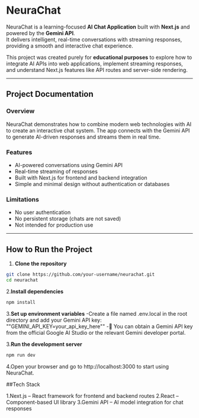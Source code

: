 # NeuraChat

NeuraChat is a learning-focused **AI Chat Application** built with **Next.js** and powered by the **Gemini API**.  
It delivers intelligent, real-time conversations with streaming responses, providing a smooth and interactive chat experience.

This project was created purely for **educational purposes** to explore how to integrate AI APIs into web applications, implement streaming responses, and understand Next.js features like API routes and server-side rendering.

---

## Project Documentation

### Overview

NeuraChat demonstrates how to combine modern web technologies with AI to create an interactive chat system. The app connects with the Gemini API to generate AI-driven responses and streams them in real time.

### Features

- AI-powered conversations using Gemini API
- Real-time streaming of responses
- Built with Next.js for frontend and backend integration
- Simple and minimal design without authentication or databases

### Limitations

- No user authentication
- No persistent storage (chats are not saved)
- Not intended for production use

---

## How to Run the Project

1. **Clone the repository**

```bash
git clone https://github.com/your-username/neurachat.git
cd neurachat
```

2.**Install dependencies**

```bash
npm install
```

3.**Set up environment variables**
-Create a file named .env.local in the root directory and add your Gemini API key:
""GEMINI_API_KEY=your_api_key_here""
-🔑 You can obtain a Gemini API key from the official Google AI Studio or the relevant Gemini developer portal.

3.**Run the development server**

```bash
npm run dev
```

4.Open your browser and go to http://localhost:3000
to start using NeuraChat.

##Tech Stack

1.Next.js – React framework for frontend and backend routes
2.React – Component-based UI library
3.Gemini API – AI model integration for chat responses
